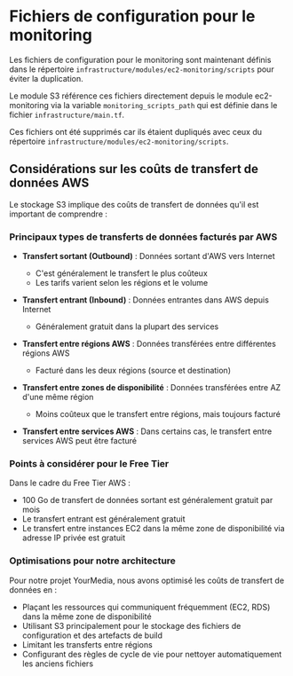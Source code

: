 # Fichiers de configuration pour le monitoring

Les fichiers de configuration pour le monitoring sont maintenant définis dans le répertoire
`infrastructure/modules/ec2-monitoring/scripts` pour éviter la duplication.

Le module S3 référence ces fichiers directement depuis le module ec2-monitoring via la variable
`monitoring_scripts_path` qui est définie dans le fichier `infrastructure/main.tf`.

Ces fichiers ont été supprimés car ils étaient dupliqués avec ceux du répertoire
`infrastructure/modules/ec2-monitoring/scripts`.

## Considérations sur les coûts de transfert de données AWS

Le stockage S3 implique des coûts de transfert de données qu'il est important de comprendre :

### Principaux types de transferts de données facturés par AWS

- **Transfert sortant (Outbound)** : Données sortant d'AWS vers Internet
  - C'est généralement le transfert le plus coûteux
  - Les tarifs varient selon les régions et le volume

- **Transfert entrant (Inbound)** : Données entrantes dans AWS depuis Internet
  - Généralement gratuit dans la plupart des services

- **Transfert entre régions AWS** : Données transférées entre différentes régions AWS
  - Facturé dans les deux régions (source et destination)

- **Transfert entre zones de disponibilité** : Données transférées entre AZ d'une même région
  - Moins coûteux que le transfert entre régions, mais toujours facturé

- **Transfert entre services AWS** : Dans certains cas, le transfert entre services AWS peut être facturé

### Points à considérer pour le Free Tier

Dans le cadre du Free Tier AWS :
- 100 Go de transfert de données sortant est généralement gratuit par mois
- Le transfert entrant est généralement gratuit
- Le transfert entre instances EC2 dans la même zone de disponibilité via adresse IP privée est gratuit

### Optimisations pour notre architecture

Pour notre projet YourMedia, nous avons optimisé les coûts de transfert de données en :
- Plaçant les ressources qui communiquent fréquemment (EC2, RDS) dans la même zone de disponibilité
- Utilisant S3 principalement pour le stockage des fichiers de configuration et des artefacts de build
- Limitant les transferts entre régions
- Configurant des règles de cycle de vie pour nettoyer automatiquement les anciens fichiers
